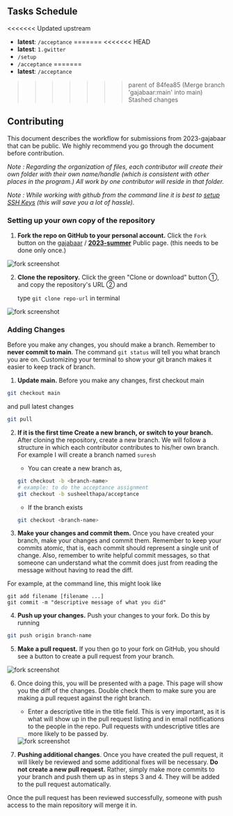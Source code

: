 ## Tasks Schedule

<<<<<<< Updated upstream
- **latest**: `/acceptance`
=======
<<<<<<< HEAD
- **latest**: `1.gwitter`
- `/setup`
- `/acceptance`
=======
- **latest**: `/acceptance`
>>>>>>> parent of 84fea85 (Merge branch 'gajabaar:main' into main)
>>>>>>> Stashed changes
 
## Contributing 
This document describes the workflow for submissions from 2023-gajabaar that can be public. We highly recommend you go through the document before contribution.

*Note : Regarding the organization of files, each contributor will create their own folder with their own name/handle (which is consistent with other places in the program.) All work by one contributor will reside in that folder.*

*Note : While working with github from the command line it is best to [setup SSH Keys](https://docs.github.com/en/authentication/connecting-to-github-with-ssh/generating-a-new-ssh-key-and-adding-it-to-the-ssh-agent) (this will save you a lot of hassle).* 

### Setting up your own copy of the repository

1. **Fork the repo on GitHub to your personal account.** Click the `Fork` button on the [gajabaar](https://github.com/gajabaar) / **[2023-summer](https://github.com/gajabaar/2023-summer)** Public page. (this needs to be done only once.)

<img src="assets/Pasted image 20230503185534.png" alt="fork screenshot" title="fork_screen">


2. **Clone the repository.** Click the green "Clone or download" button ①, and copy the repository's URL ② and 

	type `git clone repo-url` in terminal

<img src="assets/Pasted image 20230503185816.png" alt="fork screenshot" title="fork_screen">

### Adding Changes 

Before you make any changes, you should make a branch. Remember to **never commit to main**. The command `git status` will tell you what branch you are on. Customizing your terminal to show your git branch makes it easier to keep track of branch.


1. **Update main.** Before you make any changes, first checkout main
```bash
git checkout main
```
and pull latest changes 
```bash
git pull
```

2. **If it is the first time Create a new branch, or switch to your branch.** After cloning the repository, create a new branch. We will follow a structure in which each contributor contributes to his/her own branch. For example I will create a branch named `suresh` 

	- You can create a new branch as,
	```bash
	git checkout -b <branch-name>
	# example: to do the acceptance assignment
	git checkout -b susheelthapa/acceptance
	```
	
	- If the branch exists 
	```bash
	git checkout <branch-name>
	```

3. **Make your changes and commit them.** Once you have created your branch, make your changes and commit them. Remember to keep your commits atomic, that is, each commit should represent a single unit of change. Also, remember to write helpful commit messages, so that someone can understand what the commit does just from reading the message without having to read the diff.

For example, at the command line, this might look like

```
git add filename [filename ...]
git commit -m "descriptive message of what you did"
```

4. **Push up your changes.** Push your changes to your fork. Do this by running
```bash
git push origin branch-name
```

5. **Make a pull request.** If you then go to your fork on GitHub, you should see a button to create a pull request from your branch.

<img src="assets/Pasted image 20230503192428.png" alt="fork screenshot" title="fork_screen">

6. Once doing this, you will be presented with a page. This page will show you the diff of the changes. Double check them to make sure you are making a pull request against the right branch. 

	- Enter a descriptive title in the title field. This is very important, as it is what will show up in the pull request listing and in email notifications to the people in the repo. Pull requests with undescriptive titles are more likely to be passed by.

	<img src="assets/Pasted image 20230503192705.png" alt="fork screenshot" title="fork_screen">
	
7. **Pushing additional changes**. Once you have created the pull request, it will likely be reviewed and some additional fixes will be necessary. **Do not create a new pull request.** Rather, simply make more commits to your branch and push them up as in steps 3 and 4. They will be added to the pull request automatically.

Once the pull request has been reviewed successfully, someone with push access to the main repository will merge it in.
